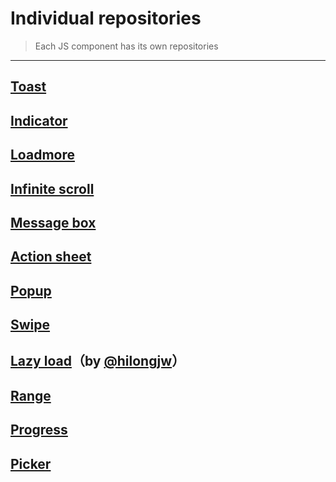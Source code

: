 # Individual repositories

> Each JS component has its own repositories

---------

## [Toast](https://github.com/ElemeFE/vue-toast-mobile)
## [Indicator](https://github.com/mint-ui/mint-indicator)
## [Loadmore](https://github.com/mint-ui/mint-loadmore)
## [Infinite scroll](https://github.com/ElemeFE/vue-infinite-scroll)
## [Message box](https://github.com/ElemeFE/vue-msgbox)
## [Action sheet](https://github.com/mint-ui/mint-actionsheet)
## [Popup](https://github.com/mint-ui/mint-popup)
## [Swipe](https://github.com/ElemeFE/vue-swipe)
## [Lazy load](https://github.com/hilongjw/vue-lazyload)（by [@hilongjw](https://github.com/hilongjw)）
## [Range](https://github.com/mint-ui/mint-range)
## [Progress](https://github.com/mint-ui/mint-progress)
## [Picker](https://github.com/mint-ui/mint-picker)
